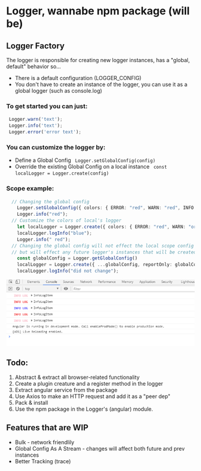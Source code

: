 # Logger, wannabe npm package (will be)

  ## Logger Factory
 The logger is responsible for creating new logger instances, has a "global, default" behavior so...
   - There is a default configuration (LOGGER_CONFIG)
   - You don't have to create an instance of the logger, you can use it as a global logger (such as console.log)
 
 ### To get started you can just: 
   ```ts
    Logger.warn('text');
    Logger.info('text');
    Logger.error('error text');
   ```

 ### You can customize the logger by:
  - Define a Global Config 
``` Logger.setGlobalConfig(config)```
  - Override the existing Global Config on a local instance 
``` const localLogger = Logger.create(config)```
### Scope example:
```ts
  // Changing the global config 
    Logger.setGlobalConfig({ colors: { ERROR: "red", WARN: "red", INFO: "red" } });
    Logger.info("red");
  // Customize the colors of local's logger 
    let localLogger = Logger.create({ colors: { ERROR: "red", WARN: "orange", INFO: "blue" } });
    localLogger.logInfo("blue");
    Logger.info(" red");
  // Changing the global config will not effect the local scope config 
  // but will effect any future logger's instances that will be created
    const globalConfig = Logger.getGlobalConfig()
    localLogger = Logger.create({ ...globalConfig, reportOnly: globalConfig.reportOnly });
    localLogger.logInfo("did not change");
```

![alt Result](/Screenshot%202021-03-03%20222140.png)

## Todo:
1.  Abstract & extract all browser-related functionality 
2.  Create a plugin creature and a register method in the logger
3.  Extract angular service from the package 
4.  Use Axios to make an HTTP request and add it as a "peer dep"
5.  Pack & install 
6.  Use the npm package in the Logger's (angular) module. 

## Features that are WIP
- Bulk - network friendlily 
- Global Config As A Stream - changes will affect both future and prev instances
- Better Tracking (trace)


